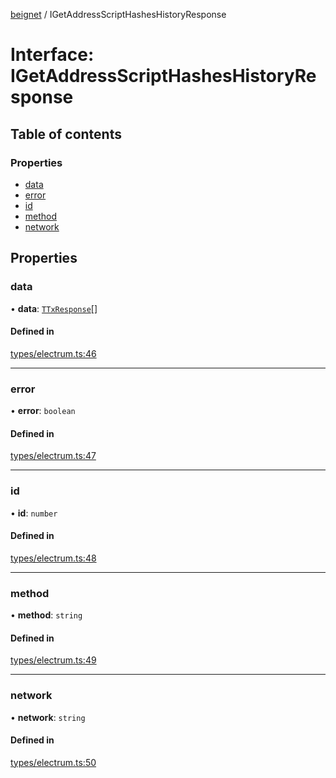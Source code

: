 [beignet](../README.md) / IGetAddressScriptHashesHistoryResponse

# Interface: IGetAddressScriptHashesHistoryResponse

## Table of contents

### Properties

- [data](IGetAddressScriptHashesHistoryResponse.md#data)
- [error](IGetAddressScriptHashesHistoryResponse.md#error)
- [id](IGetAddressScriptHashesHistoryResponse.md#id)
- [method](IGetAddressScriptHashesHistoryResponse.md#method)
- [network](IGetAddressScriptHashesHistoryResponse.md#network)

## Properties

### data

• **data**: [`TTxResponse`](../README.md#ttxresponse)[]

#### Defined in

[types/electrum.ts:46](https://github.com/synonymdev/beignet/blob/8f99086/src/types/electrum.ts#L46)

___

### error

• **error**: `boolean`

#### Defined in

[types/electrum.ts:47](https://github.com/synonymdev/beignet/blob/8f99086/src/types/electrum.ts#L47)

___

### id

• **id**: `number`

#### Defined in

[types/electrum.ts:48](https://github.com/synonymdev/beignet/blob/8f99086/src/types/electrum.ts#L48)

___

### method

• **method**: `string`

#### Defined in

[types/electrum.ts:49](https://github.com/synonymdev/beignet/blob/8f99086/src/types/electrum.ts#L49)

___

### network

• **network**: `string`

#### Defined in

[types/electrum.ts:50](https://github.com/synonymdev/beignet/blob/8f99086/src/types/electrum.ts#L50)
